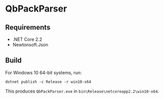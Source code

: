 # QbPackParser

## Requirements
* .NET Core 2.2
* Newtonsoft.Json

## Build

For Windows 10 64-bit systems, run:

```
dotnet publish -c Release -r win10-x64
```

This produces `QbPackParser.exe` in `bin\Release\netcoreapp2.2\win10-x64`.